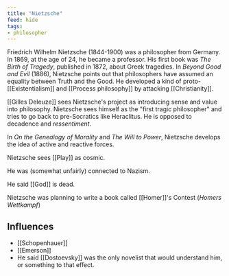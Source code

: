 ```yaml
---
title: "Nietzsche"
feed: hide
tags:
- philosopher
---
```


Friedrich Wilhelm Nietzsche (1844-1900) was a philosopher from Germany. In 1869, at the age of 24, he became a professor. His first book was _The Birth of Tragedy_, published in 1872, about Greek tragedies. In _Beyond Good and Evil_ (1886), Nietzsche points out that philosophers have assumed an equality between Truth and the Good. He developed a kind of proto-[[Existentialism]] and [[Process philosophy]] by attacking [[Christianity]]. 

[[Gilles Deleuze]] sees Nietzsche's project as introducing sense and value into philosophy. Nietzsche sees himself as the "first tragic philosopher" and tries to go back to pre-Socratics like Heraclitus. He is opposed to decadence and _ressentiment_. 

In _On the Genealogy of Morality_ and _The Will to Power_, Nietzsche develops the idea of active and reactive forces. 

Nietzsche sees [[Play]] as cosmic.

He was (somewhat unfairly) connected to Nazism. 

He said [[God]] is dead. 

Nietzsche was planning to write a book called [[Homer]]'s Contest (_Homers Wettkampf_)

## Influences

- [[Schopenhauer]]
- [[Emerson]]
- He said [[Dostoevsky]] was the only novelist that would understand him, or something to that effect. 